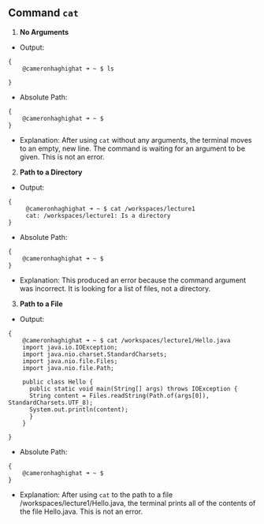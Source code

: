 ## **Command `cat`**
1. **No Arguments**
  - Output:
    
```
{
    @cameronhaghighat ➜ ~ $ ls
  
}
```
  - Absolute Path:
```
{
    @cameronhaghighat ➜ ~ $
}
```
  - Explanation:
    After using `cat` without any arguments, the terminal moves to an empty, new line. The command is waiting for an argument to be given. This is not an error.

2. **Path to a Directory**
  - Output:
```
{
     @cameronhaghighat ➜ ~ $ cat /workspaces/lecture1
     cat: /workspaces/lecture1: Is a directory
}
```
  - Absolute Path:
```
{
    @cameronhaghighat ➜ ~ $ 
}
```
  - Explanation:
    This produced an error because the command argument was incorrect. It is looking for a list of files, not a directory.
    
3. **Path to a File**
  - Output:
```
{
    @cameronhaghighat ➜ ~ $ cat /workspaces/lecture1/Hello.java
    import java.io.IOException;
    import java.nio.charset.StandardCharsets;
    import java.nio.file.Files;
    import java.nio.file.Path;

    public class Hello {
      public static void main(String[] args) throws IOException {
      String content = Files.readString(Path.of(args[0]), StandardCharsets.UTF_8);    
      System.out.println(content);
      }
    }

}
```
  - Absolute Path:
```
{
    @cameronhaghighat ➜ ~ $ 
}
```
  - Explanation:
    After using `cat` to the path to a file /workspaces/lecture1/Hello.java, the terminal prints all of the contents of the file Hello.java. This is not an error.

